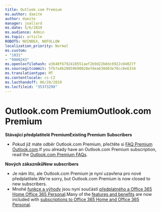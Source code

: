 ```yaml
---
title: Outlook.com Premium
ms.author: daeite
author: daeite
manager: joallard
ms.date: 5/6/2019
ms.audience: Admin
ms.topic: article
ROBOTS: NOINDEX, NOFOLLOW
localization_priority: Normal
ms.custom:
- "1831"
- "9000243"
ms.openlocfilehash: e3640f6792410551aef2b9d22b8dc6922c04027f
ms.sourcegitcommit: 5fb7a4b28859690020efdea630d03e70cc0e6334
ms.translationtype: MT
ms.contentlocale: cs-CZ
ms.lasthandoff: 06/28/2019
ms.locfileid: "35373298"
---
```

# <a name="outlookcom-premium"></a><span data-ttu-id="6c7f1-102">Outlook.com Premium</span><span class="sxs-lookup"><span data-stu-id="6c7f1-102">Outlook.com Premium</span></span>

<span data-ttu-id="6c7f1-103">**Stávající předplatitelé Premium**</span><span class="sxs-lookup"><span data-stu-id="6c7f1-103">**Existing Premium Subscribers**</span></span>

- <span data-ttu-id="6c7f1-104">Pokud již máte odběr Outlook.com Premium, přečtěte si [FAQ Premium Outlook.com](https://support.office.com/article/cd5f03f6-1407-456a-9410-f8f24804746b).</span><span class="sxs-lookup"><span data-stu-id="6c7f1-104">If you already have an Outlook.com Premium subscription, read the [Outlook.com Premium FAQs](https://support.office.com/article/cd5f03f6-1407-456a-9410-f8f24804746b).</span></span>

<span data-ttu-id="6c7f1-105">**Nových zákazníků**</span><span class="sxs-lookup"><span data-stu-id="6c7f1-105">**New subscribers**</span></span>

- <span data-ttu-id="6c7f1-106">Je nám líto, ale Outlook.com Premium je nyní uzavřena pro nové předplatitele.</span><span class="sxs-lookup"><span data-stu-id="6c7f1-106">We're sorry, but Outlook.com Premium is now closed to new subscribers.</span></span>
- <span data-ttu-id="6c7f1-107">Mnohé [funkce a výhody](https://support.office.com/article/78c6089c-7faf-44f5-82e2-efa9ebb921d2) jsou nyní součástí [předplatného a Office 365 Home Office 365 Personal](https://go.microsoft.com/fwlink/?linkid=2017122).</span><span class="sxs-lookup"><span data-stu-id="6c7f1-107">Many of the [features and benefits](https://support.office.com/article/78c6089c-7faf-44f5-82e2-efa9ebb921d2) are now included with [subscriptions to Office 365 Home and Office 365 Personal](https://go.microsoft.com/fwlink/?linkid=2017122).</span></span>